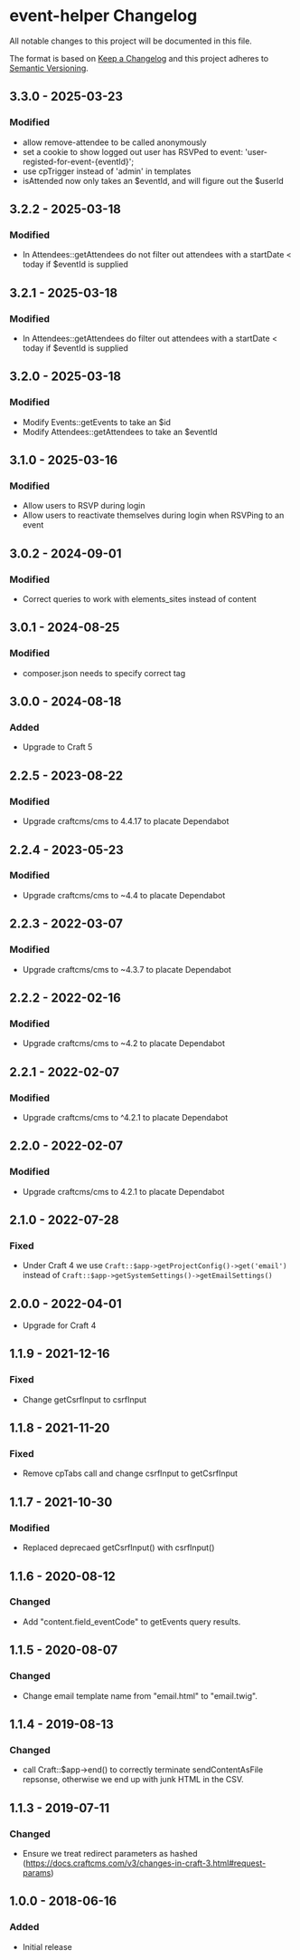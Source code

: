 # event-helper Changelog

All notable changes to this project will be documented in this file.

The format is based on [Keep a Changelog](http://keepachangelog.com/) and this project adheres to [Semantic Versioning](http://semver.org/).

## 3.3.0 - 2025-03-23
### Modified
- allow remove-attendee to be called anonymously
- set a cookie to show logged out user has RSVPed to event: 'user-registed-for-event-{eventId}';
- use cpTrigger instead of 'admin' in templates
- isAttended now only takes an $eventId, and will figure out the $userId

## 3.2.2 - 2025-03-18
### Modified
- In Attendees::getAttendees do not filter out attendees with a startDate < today if $eventId is supplied

## 3.2.1 - 2025-03-18
### Modified
- In Attendees::getAttendees do filter out attendees with a startDate < today if $eventId is supplied

## 3.2.0 - 2025-03-18
### Modified
- Modify Events::getEvents to take an $id
- Modify Attendees::getAttendees to take an $eventId

## 3.1.0 - 2025-03-16
### Modified
- Allow users to RSVP during login
- Allow users to reactivate themselves during login when RSVPing to an event

## 3.0.2 - 2024-09-01
### Modified
- Correct queries to work with elements_sites instead of content

## 3.0.1 - 2024-08-25
### Modified
- composer.json needs to specify correct tag

## 3.0.0 - 2024-08-18
### Added
- Upgrade to Craft 5

## 2.2.5 - 2023-08-22
### Modified
- Upgrade craftcms/cms to 4.4.17 to placate Dependabot

## 2.2.4 - 2023-05-23
### Modified
- Upgrade craftcms/cms to ~4.4 to placate Dependabot

## 2.2.3 - 2022-03-07
### Modified
- Upgrade craftcms/cms to ~4.3.7 to placate Dependabot

## 2.2.2 - 2022-02-16
### Modified
- Upgrade craftcms/cms to ~4.2 to placate Dependabot

## 2.2.1 - 2022-02-07
### Modified
- Upgrade craftcms/cms to ^4.2.1 to placate Dependabot

## 2.2.0 - 2022-02-07
### Modified
- Upgrade craftcms/cms to 4.2.1 to placate Dependabot

## 2.1.0 - 2022-07-28
### Fixed
- Under Craft 4 we use `Craft::$app->getProjectConfig()->get('email')` instead of `Craft::$app->getSystemSettings()->getEmailSettings()`

## 2.0.0 - 2022-04-01
- Upgrade for Craft 4

## 1.1.9 - 2021-12-16
### Fixed
- Change getCsrfInput to csrfInput

## 1.1.8 - 2021-11-20
### Fixed
- Remove cpTabs call and change csrfInput to getCsrfInput

## 1.1.7 - 2021-10-30
### Modified
- Replaced deprecaed getCsrfInput() with csrfInput()

## 1.1.6 - 2020-08-12
### Changed
- Add "content.field_eventCode" to getEvents query results.

## 1.1.5 - 2020-08-07
### Changed
- Change email template name from "email.html" to "email.twig".

## 1.1.4 - 2019-08-13
### Changed
- call Craft::$app->end() to correctly terminate sendContentAsFile repsonse, otherwise we end up with junk HTML in the CSV.

## 1.1.3 - 2019-07-11
### Changed
- Ensure we treat redirect parameters as hashed (https://docs.craftcms.com/v3/changes-in-craft-3.html#request-params)

## 1.0.0 - 2018-06-16
### Added
- Initial release
